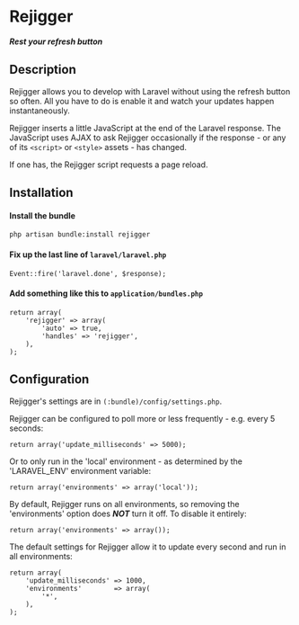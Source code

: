 # Rejigger

___Rest your refresh button___

## Description

Rejigger allows you to develop with Laravel without using the refresh button so often. All you have to do is enable it and watch your updates happen instantaneously.

Rejigger inserts a little JavaScript at the end of the Laravel response. The JavaScript uses AJAX to ask Rejigger occasionally if the response - or any of its ```<script>``` or ```<style>``` assets - has changed.

If one has, the Rejigger script requests a page reload.

## Installation

#### Install the bundle

    php artisan bundle:install rejigger

#### Fix up the last line of ```laravel/laravel.php```

    Event::fire('laravel.done', $response);

#### Add something like this to ```application/bundles.php```

    return array(
    	'rejigger' => array(
	        'auto' => true,
	        'handles' => 'rejigger',
    	),
    );

## Configuration

Rejigger's settings are in ```(:bundle)/config/settings.php```.

Rejigger can be configured to poll more or less frequently - e.g. every 5 seconds:

    return array('update_milliseconds' => 5000);
    
Or to only run in the 'local' environment - as determined by the 'LARAVEL_ENV' environment variable:

    return array('environments' => array('local'));
    
By default, Rejigger runs on all environments, so removing the 'environments' option does ***NOT*** turn it off. To disable it entirely:

    return array('environments' => array());

The default settings for Rejigger allow it to update every second and run in all environments:

    return array(
        'update_milliseconds' => 1000,
        'environments'        => array(
            '*',
        ),
    );
